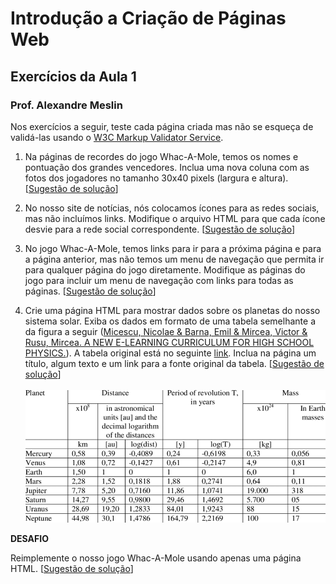 # Introdução a Criação de Páginas Web
## Exercícios da Aula 1
### Prof. Alexandre Meslin

Nos exercícios a seguir, teste cada página criada mas não se esqueça de validá-las usando o [W3C Markup Validator Service](https://validator.w3.org/).

1. Na páginas de recordes do jogo Whac-A-Mole, temos os nomes e pontuação dos grandes vencedores. Inclua uma nova coluna com as fotos dos jogadores no tamanho 30x40 pixels (largura e altura). 
[[Sugestão de solução](soluções/solução1.html)]

1. No nosso site de notícias, nós colocamos ícones para as redes sociais, mas não incluímos links. Modifique o arquivo HTML para que cada ícone desvie para a rede social correspondente. 
[[Sugestão de solução](soluções/solução2.html)]

1. No jogo Whac-A-Mole, temos links para ir para a próxima página e para a página anterior, mas não temos um menu de navegação que permita ir para qualquer página do jogo diretamente. Modifique as páginas do jogo para incluir um menu de navegação com links para todas as páginas. 
[[Sugestão de solução](soluções/solução3.html)]

1. Crie uma página HTML para mostrar dados sobre os planetas do nosso sistema solar. 
Exiba os dados em formato de uma tabela semelhante a da figura a seguir ([Micescu, Nicolae & Barna, Emil & Mircea, Victor & Rusu, Mircea. A NEW E-LEARNING CURRICULUM FOR HIGH SCHOOL PHYSICS.](https://www.researchgate.net/publication/268419560_A_NEW_E-LEARNING_CURRICULUM_FOR_HIGH_SCHOOL_PHYSICS)).
A tabela original está no seguinte [link](https://www.researchgate.net/figure/The-relevant-data-on-the-planets-from-our-Solar-system_tbl2_268419560). Inclua na página um título, algum texto e um link para a fonte original da tabela.
[[Sugestão de solução](soluções/solução4.html)]
<br><br>
   ![Exemplo de tabela com dados](../../imagens/The-relevant-data-on-the-planets-from-our-Solar-system.png)

__DESAFIO__

Reimplemente o nosso jogo Whac-A-Mole usando apenas uma página HTML.
[[Sugestão de solução](soluções/solução5.html)]
